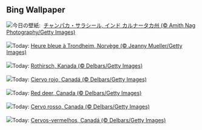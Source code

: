 ## Bing Wallpaper
![](https://www.bing.com/th?id=OHR.ChampakaSarasi_JA-JP0008600806_UHD.jpg&w=1000)今日の壁紙: &nbsp;[チャンパカ・サラシール, インド カルナータカ州 (© Amith Nag Photography/Getty Images)](https://www.bing.com/th?id=OHR.ChampakaSarasi_JA-JP0008600806_UHD.jpg)
<br><br/>
![](https://www.bing.com/th?id=OHR.BlueNorway_FR-FR6545553571_UHD.jpg&w=1000)Today: [Heure bleue à Trondheim, Norvège (© Jeanny Mueller/Getty Images)](https://www.bing.com/th?id=OHR.BlueNorway_FR-FR6545553571_UHD.jpg)
<br><br/>
![](https://www.bing.com/th?id=OHR.CanadaDeer_DE-DE5282411972_UHD.jpg&w=1000)Today: [Rothirsch, Kanada (© Delbars/Getty Images)](https://www.bing.com/th?id=OHR.CanadaDeer_DE-DE5282411972_UHD.jpg)
<br><br/>
![](https://www.bing.com/th?id=OHR.CanadaDeer_ES-ES0627757323_UHD.jpg&w=1000)Today: [Ciervo rojo, Canadá (© Delbars/Getty Images)](https://www.bing.com/th?id=OHR.CanadaDeer_ES-ES0627757323_UHD.jpg)
<br><br/>
![](https://www.bing.com/th?id=OHR.CanadaDeer_EN-GB7840896375_UHD.jpg&w=1000)Today: [Red deer, Canada (© Delbars/Getty Images)](https://www.bing.com/th?id=OHR.CanadaDeer_EN-GB7840896375_UHD.jpg)
<br><br/>
![](https://www.bing.com/th?id=OHR.CanadaDeer_IT-IT6705566058_UHD.jpg&w=1000)Today: [Cervo rosso, Canada (© Delbars/Getty Images)](https://www.bing.com/th?id=OHR.CanadaDeer_IT-IT6705566058_UHD.jpg)
<br><br/>
![](https://www.bing.com/th?id=OHR.CanadaDeer_PT-BR4320223616_UHD.jpg&w=1000)Today: [Cervos-vermelhos, Canadá (© Delbars/Getty Images)](https://www.bing.com/th?id=OHR.CanadaDeer_PT-BR4320223616_UHD.jpg)
<br><br/>
